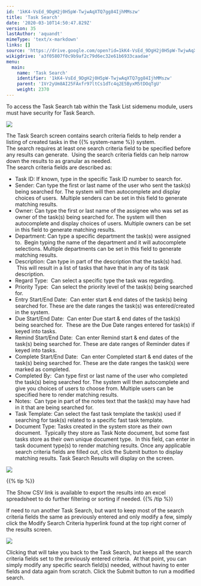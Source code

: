 ```yaml
---
id: '1kK4-VsEd_9DgH2j0H5pW-TwjwAqXTQ7gg84IjhMMszw'
title: 'Task Search'
date: '2020-03-10T14:50:47.829Z'
version: 35
lastAuthor: 'aquandt'
mimeType: 'text/x-markdown'
links: []
source: 'https://drive.google.com/open?id=1kK4-VsEd_9DgH2j0H5pW-TwjwAqXTQ7gg84IjhMMszw'
wikigdrive: 'a3f05807f0c9b9af2c79d6ec32e61b6933caadae'
menu:
  main:
    name: 'Task Search'
    identifier: '1kK4-VsEd_9DgH2j0H5pW-TwjwAqXTQ7gg84IjhMMszw'
    parent: '1Vr2yUm8AI25FAxfr97ltCs1dTc4q2E5ByxM5tDOqTgU'
    weight: 2370
---
```

To access the Task Search tab within the Task List sidemenu module, users must have security for Task Search.

  
![](../task-search.assets/1000020100000426000001EB333C8DA639973797.png)  


The Task Search screen contains search criteria fields to help render a listing of created tasks in the {{% system-name %}} system.  
The search requires at least one search criteria field to be specified before any results can generate.  Using the search criteria fields can help narrow down the results to as granular as needed.  
The search criteria fields are described as:
* Task ID: If known, type in the specific Task ID number to search for.
* Sender: Can type the first or last name of the user who sent the task(s) being searched for. The system will then autocomplete and display choices of users.  Multiple senders can be set in this field to generate matching results.
* Owner: Can type the first or last name of the assignee who was set as owner of the task(s) being searched for. The system will then autocomplete and display choices of users. Multiple owners can be set in this field to generate matching results.
* Department: Can type a specific department the task(s) were assigned to.  Begin typing the name of the department and it will autocomplete selections. Multiple departments can be set in this field to generate matching results.
* Description: Can type in part of the description that the task(s) had.  This will result in a list of tasks that have that in any of its task description.
* Regard Type:  Can select a specific type the task was regarding.
* Priority Type:  Can select the priority level of the task(s) being searched for.
* Entry Start/End Date:  Can enter start & end dates of the task(s) being searched for. These are the date ranges the task(s) was entered/created in the system.
* Due Start/End Date:  Can enter Due start & end dates of the task(s) being searched for.  These are the Due Date ranges entered for task(s) if keyed into tasks.
* Remind Start/End Date:  Can enter Remind start & end dates of the task(s) being searched for. These are date ranges of Reminder dates if keyed into tasks.
* Complete Start/End Date:  Can enter Completed start & end dates of the task(s) being searched for. These are the date ranges the task(s) were marked as completed.
* Completed By:  Can type first or last name of the user who completed the task(s) being searched for. The system will then autocomplete and give you choices of users to choose from. Multiple users can be specified here to render matching results.
* Notes:  Can type in part of the notes text that the task(s) may have had in it that are being searched for.
* Task Template: Can select the fast task template the task(s) used if searching for task(s) related to a specific fast task template.
* Document Type: Tasks created in the system store as their own document.  Typically they store as Task Note document, but some fast tasks store as their own unique document type.  In this field, can enter in task document type(s) to render matching results.
Once any applicable search criteria fields are filled out, click the Submit button to display matching results. Task Search Results will display on the screen.

  
![](../task-search.assets/10000201000004AE00000153296E477C962C2C2F.png)  


{{% tip %}}

The Show CSV link is available to export the results into an excel spreadsheet to do further filtering or sorting if needed.
{{% /tip %}}

If need to run another Task Search, but want to keep most of the search criteria fields the same as previously entered and only modify a few, simply click the Modify Search Criteria hyperlink found at the top right corner of the results screen.

  
![](../task-search.assets/10000201000004AE00000153FA94F329AC470BBA.png)  


Clicking that will take you back to the Task Search, but keeps all the search criteria fields set to the previously entered criteria.  At that point, you can simply modify any specific search field(s) needed, without having to enter fields and data again from scratch. Click the Submit button to run a modified search.

